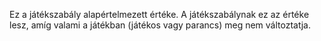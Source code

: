 Ez a játékszabály alapértelmezett értéke. A játékszabálynak ez az értéke lesz, amíg valami a játékban (játékos vagy parancs) meg nem változtatja.